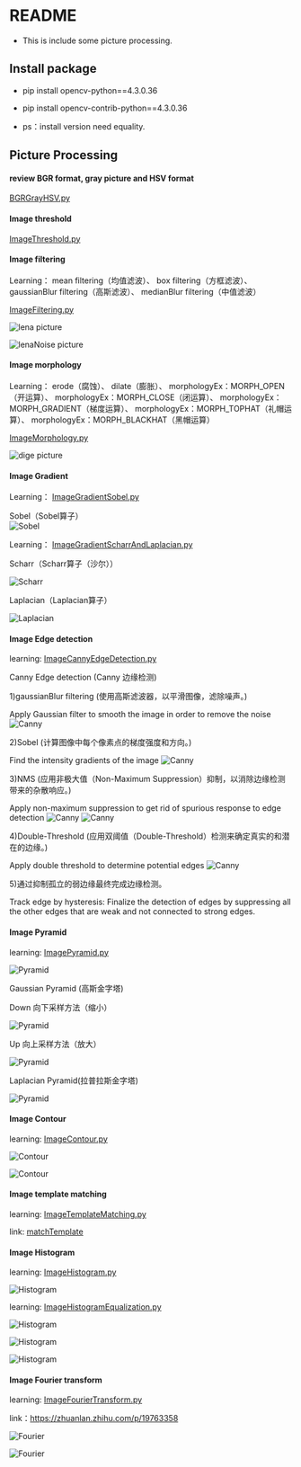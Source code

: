 # README
- This is include some picture processing.


## Install package

- pip install opencv-python==4.3.0.36
    
- pip install opencv-contrib-python==4.3.0.36

- ps：install version need equality.


## Picture Processing

#### review BGR format, gray picture and HSV format 
    
    
[BGRGrayHSV.py](BGRGrayHSV.py)



#### Image threshold

[ImageThreshold.py](ImageThreshold.py)



#### Image filtering

Learning：
    mean filtering（均值滤波）、
    box filtering（方框滤波）、
    gaussianBlur filtering（高斯滤波）、
    medianBlur filtering（中值滤波）

[ImageFiltering.py](ImageFiltering.py)

![lena picture](../Data/lena.jpg)

![lenaNoise picture](../Data/lenaNoise.png)



#### Image morphology

Learning：
    erode（腐蚀）、
    dilate（膨胀）、
    morphologyEx：MORPH_OPEN（开运算）、
    morphologyEx：MORPH_CLOSE（闭运算）、
    morphologyEx：MORPH_GRADIENT（梯度运算）、
    morphologyEx：MORPH_TOPHAT（礼帽运算）、
    morphologyEx：MORPH_BLACKHAT（黑帽运算）
    
[ImageMorphology.py](ImageMorphology.py)

![dige picture](../Data/dige.png)



#### Image Gradient

Learning：
    [ImageGradientSobel.py](ImageGradientSobel.py)
    
Sobel（Sobel算子）    
![Sobel](../Data/sobel_1.png)

Learning：
[ImageGradientScharrAndLaplacian.py](ImageGradientScharrAndLaplacian.py)

Scharr（Scharr算子（沙尔））

![Scharr](../Data/scharr.png)

Laplacian（Laplacian算子）

![Laplacian](../Data/laplacian.png)
    
    
    
#### Image Edge detection

learning: 
    [ImageCannyEdgeDetection.py](ImageCannyEdgeDetection.py)
    
Canny Edge detection (Canny 边缘检测)

1)gaussianBlur filtering (使用高斯滤波器，以平滑图像，滤除噪声。)

Apply Gaussian filter to smooth the image in order to remove the noise
![Canny](../Data/canny_1.png)

2)Sobel (计算图像中每个像素点的梯度强度和方向。)

Find the intensity gradients of the image
![Canny](../Data/canny_2.png)

3)NMS (应用非极大值（Non-Maximum Suppression）抑制，以消除边缘检测带来的杂散响应。)

Apply non-maximum suppression to get rid of spurious response to edge detection
![Canny](../Data/canny_3.png)
![Canny](../Data/canny_4.png)

4)Double-Threshold (应用双阈值（Double-Threshold）检测来确定真实的和潜在的边缘。)

Apply double threshold to determine potential edges
![Canny](../Data/canny_5.png)

5)通过抑制孤立的弱边缘最终完成边缘检测。

Track edge by hysteresis: Finalize the detection of edges by suppressing all the other edges that are weak and not connected to strong edges.


#### Image Pyramid

learning: [ImagePyramid.py](ImagePyramid.py)

![Pyramid](../Data/Pyramid_1.png)

Gaussian Pyramid (高斯金字塔)

Down 向下采样方法（缩小）

![Pyramid](../Data/Pyramid_2.png)

Up 向上采样方法（放大）

![Pyramid](../Data/Pyramid_3.png)


Laplacian Pyramid(拉普拉斯金字塔)

![Pyramid](../Data/Pyramid_4.png)



#### Image Contour

learning: [ImageContour.py](ImageContour.py)

![Contour](../Data/chain.png)

![Contour](../Data/contours3.png)



#### Image template matching

learning: [ImageTemplateMatching.py](ImageTemplateMatching.py)

link: [matchTemplate](https://docs.opencv.org/3.3.1/df/dfb/group__imgproc__object.html#ga3a7850640f1fe1f58fe91a2d7583695d)



#### Image Histogram

learning: [ImageHistogram.py](ImageHistogram.py)

![Histogram](../Data/hist_1.png)


learning: [ImageHistogramEqualization.py](ImageHistogramEqualization.py)

![Histogram](../Data/hist_2.png)

![Histogram](../Data/hist_3.png)

![Histogram](../Data/hist_4.png)




#### Image Fourier transform

learning: [ImageFourierTransform.py](ImageFourierTransform.py)

link：https://zhuanlan.zhihu.com/p/19763358


![Fourier](../Data/Fourier1.jpg)

![Fourier](../Data/Fourier2.jpg)

